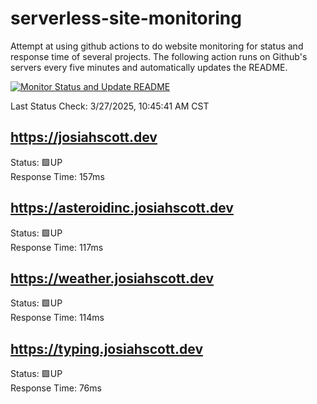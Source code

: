 # serverless-site-monitoring
Attempt at using github actions to do website monitoring for status and response time of several projects. The following action runs on Github's servers every five minutes and automatically updates the README.  

[![Monitor Status and Update README](https://github.com/JosiahSco/serverless-site-monitoring/actions/workflows/monitor.yaml/badge.svg)](https://github.com/JosiahSco/serverless-site-monitoring/actions/workflows/monitor.yaml)

Last Status Check: 3/27/2025, 10:45:41 AM CST

## https://josiahscott.dev
Status: 🟩UP  
Response Time: 157ms

## https://asteroidinc.josiahscott.dev
Status: 🟩UP  
Response Time: 117ms

## https://weather.josiahscott.dev
Status: 🟩UP  
Response Time: 114ms

## https://typing.josiahscott.dev
Status: 🟩UP  
Response Time: 76ms

